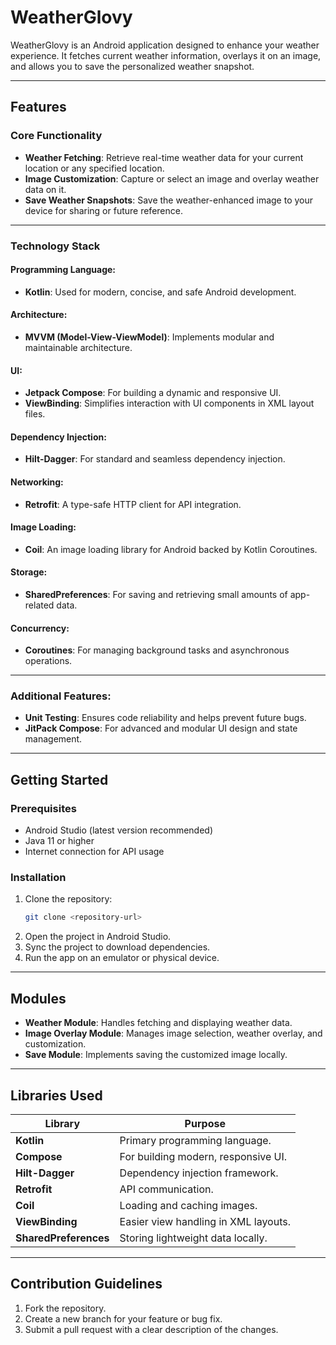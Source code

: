 # WeatherGlovy

WeatherGlovy is an Android application designed to enhance your weather experience. It fetches current weather information, overlays it on an image, and allows you to save the personalized weather snapshot. 

---

## Features

### Core Functionality
- **Weather Fetching**: Retrieve real-time weather data for your current location or any specified location.
- **Image Customization**: Capture or select an image and overlay weather data on it.
- **Save Weather Snapshots**: Save the weather-enhanced image to your device for sharing or future reference.

---

### Technology Stack

#### Programming Language:
- **Kotlin**: Used for modern, concise, and safe Android development.

#### Architecture:
- **MVVM (Model-View-ViewModel)**: Implements modular and maintainable architecture.

#### UI:
- **Jetpack Compose**: For building a dynamic and responsive UI.
- **ViewBinding**: Simplifies interaction with UI components in XML layout files.

#### Dependency Injection:
- **Hilt-Dagger**: For standard and seamless dependency injection.

#### Networking:
- **Retrofit**: A type-safe HTTP client for API integration.

#### Image Loading:
- **Coil**: An image loading library for Android backed by Kotlin Coroutines.

#### Storage:
- **SharedPreferences**: For saving and retrieving small amounts of app-related data.

#### Concurrency:
- **Coroutines**: For managing background tasks and asynchronous operations.

---

### Additional Features:
- **Unit Testing**: Ensures code reliability and helps prevent future bugs.
- **JitPack Compose**: For advanced and modular UI design and state management.

---

## Getting Started

### Prerequisites
- Android Studio (latest version recommended)
- Java 11 or higher
- Internet connection for API usage

### Installation
1. Clone the repository:
   ```bash
   git clone <repository-url>
   ```
2. Open the project in Android Studio.
3. Sync the project to download dependencies.
4. Run the app on an emulator or physical device.

---

## Modules
- **Weather Module**: Handles fetching and displaying weather data.
- **Image Overlay Module**: Manages image selection, weather overlay, and customization.
- **Save Module**: Implements saving the customized image locally.

---

## Libraries Used

| Library          | Purpose                                   |
|------------------|-------------------------------------------|
| **Kotlin**       | Primary programming language.             |
| **Compose**      | For building modern, responsive UI.       |
| **Hilt-Dagger**  | Dependency injection framework.           |
| **Retrofit**     | API communication.                        |
| **Coil**         | Loading and caching images.               |
| **ViewBinding**  | Easier view handling in XML layouts.      |
| **SharedPreferences** | Storing lightweight data locally. |

---

## Contribution Guidelines
1. Fork the repository.
2. Create a new branch for your feature or bug fix.
3. Submit a pull request with a clear description of the changes.



